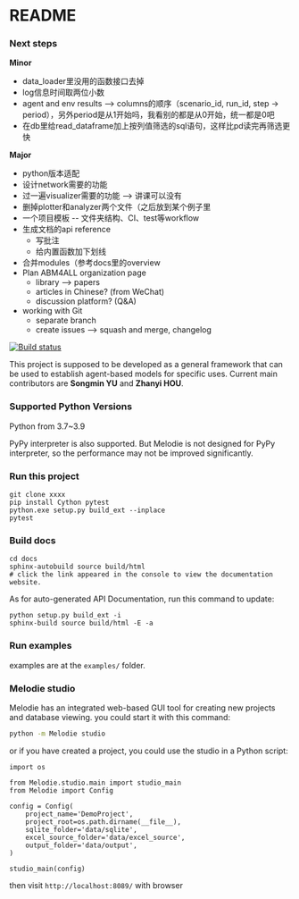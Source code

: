 # README

### Next steps

**Minor**

* data_loader里没用的函数接口去掉
* log信息时间取两位小数
* agent and env results --> columns的顺序（scenario_id, run_id, step -> period），另外period是从1开始吗，我看别的都是从0开始，统一都是0吧
* 在db里给read_dataframe加上按列值筛选的sql语句，这样比pd读完再筛选更快

**Major**

* python版本适配
* 设计network需要的功能
* 过一遍visualizer需要的功能 --> 讲课可以没有
* 删掉plotter和analyzer两个文件（之后放到某个例子里
* 一个项目模板 -- 文件夹结构、CI、test等workflow 
* 生成文档的api reference
  * 写批注
  * 给内置函数加下划线
* 合并modules（参考docs里的overview
* Plan ABM4ALL organization page
  * library --> papers
  * articles in Chinese? (from WeChat)
  * discussion platform? (Q&A)
* working with Git
  * separate branch
  * create issues --> squash and merge, changelog



[![Build status](https://app.travis-ci.com/SongminYu/Melodie.svg?token=qNTghqDqnwadzvj4y4z7&branch=master&status=passed)](https://travis-ci.com/SongminYu)

This project is supposed to be developed as a general framework that can be used to establish agent-based models for
specific uses. Current main contributors are **Songmin YU** and **Zhanyi HOU**.

### Supported Python Versions

Python from 3.7~3.9

PyPy interpreter is also supported. But Melodie is not designed for PyPy interpreter, so the performance may not be
improved significantly.

### Run this project

```shell
git clone xxxx
pip install Cython pytest
python.exe setup.py build_ext --inplace
pytest
```

### Build docs

```shell
cd docs
sphinx-autobuild source build/html
# click the link appeared in the console to view the documentation website.
```

As for auto-generated API Documentation, run this command to update:
```shell
python setup.py build_ext -i
sphinx-build source build/html -E -a
```

### Run examples

examples are at the `examples/` folder.


### Melodie studio

Melodie has an integrated web-based GUI tool for creating new projects and database viewing. you could start it with
this command:

```sh
python -m Melodie studio
```

or if you have created a project, you could use the studio in a Python script:

```python3
import os

from Melodie.studio.main import studio_main
from Melodie import Config

config = Config(
    project_name='DemoProject',
    project_root=os.path.dirname(__file__),
    sqlite_folder='data/sqlite',
    excel_source_folder='data/excel_source',
    output_folder='data/output',
)

studio_main(config)
```

then visit `http://localhost:8089/` with browser

